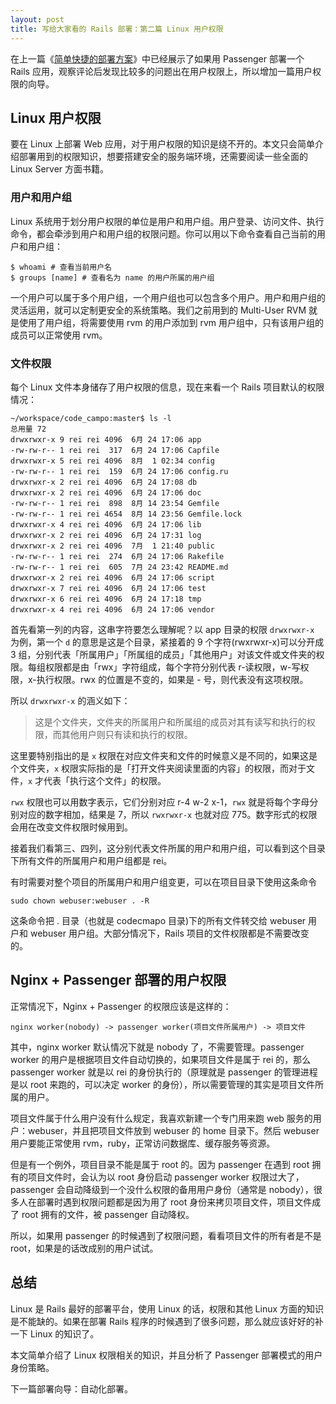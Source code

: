 ```yaml
---
layout: post
title: 写给大家看的 Rails 部署：第二篇 Linux 用户权限
---
```


在上一篇《[简单快捷的部署方案][1]》中已经展示了如果用 Passenger 部署一个 Rails 应用，观察评论后发现比较多的问题出在用户权限上，所以增加一篇用户权限的向导。

## Linux 用户权限

要在 Linux 上部署 Web 应用，对于用户权限的知识是绕不开的。本文只会简单介绍部署用到的权限知识，想要搭建安全的服务端环境，还需要阅读一些全面的 Linux Server 方面书籍。

### 用户和用户组

Linux 系统用于划分用户权限的单位是用户和用户组。用户登录、访问文件、执行命令，都会牵涉到用户和用户组的权限问题。你可以用以下命令查看自己当前的用户和用户组：

    $ whoami # 查看当前用户名
    $ groups [name] # 查看名为 name 的用户所属的用户组

一个用户可以属于多个用户组，一个用户组也可以包含多个用户。用户和用户组的灵活运用，就可以定制更安全的系统策略。我们之前用到的 Multi-User RVM 就是使用了用户组，将需要使用 rvm 的用户添加到 rvm 用户组中，只有该用户组的成员可以正常使用 rvm。

### 文件权限

每个 Linux 文件本身储存了用户权限的信息，现在来看一个 Rails 项目默认的权限情况：

<pre><code class="bash">~/workspace/code_campo:master$ ls -l
总用量 72
drwxrwxr-x 9 rei rei 4096  6月 24 17:06 app
-rw-rw-r-- 1 rei rei  317  6月 24 17:06 Capfile
drwxrwxr-x 5 rei rei 4096  8月  1 02:34 config
-rw-rw-r-- 1 rei rei  159  6月 24 17:06 config.ru
drwxrwxr-x 2 rei rei 4096  6月 24 17:08 db
drwxrwxr-x 2 rei rei 4096  6月 24 17:06 doc
-rw-rw-r-- 1 rei rei  898  8月 14 23:54 Gemfile
-rw-rw-r-- 1 rei rei 4654  8月 14 23:56 Gemfile.lock
drwxrwxr-x 4 rei rei 4096  6月 24 17:06 lib
drwxrwxr-x 2 rei rei 4096  6月 24 17:31 log
drwxrwxr-x 2 rei rei 4096  7月  1 21:40 public
-rw-rw-r-- 1 rei rei  274  6月 24 17:06 Rakefile
-rw-rw-r-- 1 rei rei  605  7月 24 23:42 README.md
drwxrwxr-x 2 rei rei 4096  6月 24 17:06 script
drwxrwxr-x 7 rei rei 4096  6月 24 17:06 test
drwxrwxr-x 6 rei rei 4096  6月 24 17:18 tmp
drwxrwxr-x 4 rei rei 4096  6月 24 17:06 vendor</code></pre>

首先看第一列的内容，这串字符要怎么理解呢？以 app 目录的权限 `drwxrwxr-x` 为例，第一个 `d` 的意思是这是个目录，紧接着的 9 个字符(rwxrwxr-x)可以分开成 3 组，分别代表「所属用户」「所属组的成员」「其他用户」对该文件或文件夹的权限。每组权限都是由「rwx」字符组成，每个字符分别代表 r-读权限，w-写权限，x-执行权限。rwx 的位置是不变的，如果是 - 号，则代表没有这项权限。

所以 `drwxrwxr-x` 的涵义如下：

> 这是个文件夹，文件夹的所属用户和所属组的成员对其有读写和执行的权限，而其他用户则只有读和执行的权限。

这里要特别指出的是 `x` 权限在对应文件夹和文件的时候意义是不同的，如果这是个文件夹，`x` 权限实际指的是「打开文件夹阅读里面的内容」的权限，而对于文件，`x` 才代表「执行这个文件」的权限。

`rwx` 权限也可以用数字表示，它们分别对应 r-4 w-2 x-1，`rwx` 就是将每个字母分别对应的数字相加，结果是 7，所以 `rwxrwxr-x` 也就对应 775。数字形式的权限会用在改变文件权限时候用到。

接着我们看第三、四列，这分别代表文件所属的用户和用户组，可以看到这个目录下所有文件的所属用户和用户组都是 rei。

有时需要对整个项目的所属用户和用户组变更，可以在项目目录下使用这条命令

    sudo chown webuser:webuser . -R

这条命令把 . 目录（也就是 codecmapo 目录)下的所有文件转交给 webuser 用户和 webuser 用户组。大部分情况下，Rails 项目的文件权限都是不需要改变的。

## Nginx + Passenger 部署的用户权限

正常情况下，Nginx + Passenger 的权限应该是这样的：

    nginx worker(nobody) -> passenger worker(项目文件所属用户) -> 项目文件

其中，nginx worker 默认情况下就是 nobody 了，不需要管理。passenger worker 的用户是根据项目文件自动切换的，如果项目文件是属于 rei 的，那么 passenger worker 就是以 rei 的身份执行的（原理就是 passenger 的管理进程是以 root 来跑的，可以决定 worker 的身份），所以需要管理的其实是项目文件所属的用户。

项目文件属于什么用户没有什么规定，我喜欢新建一个专门用来跑 web 服务的用户：webuser，并且把项目文件放到 webuser 的 home 目录下。然后 webuser 用户要能正常使用 rvm，ruby，正常访问数据库、缓存服务等资源。

但是有一个例外，项目目录不能是属于 root 的。因为 passenger 在遇到 root 拥有的项目文件时，会认为以 root 身份启动 passenger worker 权限过大了，passenger 会自动降级到一个没什么权限的备用用户身份（通常是 nobody），很多人在部署时遇到权限问题都是因为用了 root 身份来拷贝项目文件，项目文件成了 root 拥有的文件，被 passenger 自动降权。

所以，如果用 passenger 的时候遇到了权限问题，看看项目文件的所有者是不是 root，如果是的话改成别的用户试试。

## 总结

Linux 是 Rails 最好的部署平台，使用 Linux 的话，权限和其他 Linux 方面的知识是不能缺的。如果在部署 Rails 程序的时候遇到了很多问题，那么就应该好好的补一下 Linux 的知识了。

本文简单介绍了 Linux 权限相关的知识，并且分析了 Passenger 部署模式的用户身份策略。

下一篇部署向导：自动化部署。

  [1]: http://chloerei.com/2012/08/05/rails-deploy-guides-1-base-deploy/
